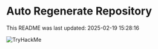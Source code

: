 # Auto Regenerate Repository

This README was last updated: 2025-02-19 15:28:16

 ![TryHackMe](https://tryhackme.com/badge/533634)